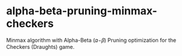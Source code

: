 # alpha-beta-pruning-minmax-checkers
Minmax algorithm with Alpha-Beta (𝛼−𝛽) Pruning optimization for the Checkers (Draughts) game.
